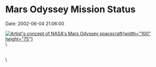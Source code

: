 Mars Odyssey Mission Status
===========================

Date: 2002-06-04 21:06:00

[![Artist\'s concept of NASA\'s Mars Odyssey
spacecraft](http://www.jpl.nasa.gov/images/mars/20141019/odyssey-16-9.jpg){width="100"
height="75"}](http://www.jpl.nasa.gov/news/&rn=news.xml&rst=6458)\
\

\
\
